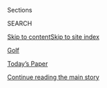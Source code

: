 <div id="app">

<div>

<div class="NYTAppHideMasthead css-zz1s19 e1suatyy0">

<div class="section css-ui9rw0 e1suatyy2">

<div class="css-11hrj97 er09x8g0">

<div class="css-6n7j50">

</div>

<span class="css-1dv1kvn">Sections</span>

<div class="css-10488qs">

<span class="css-1dv1kvn">SEARCH</span>

</div>

[Skip to content](#site-content)[Skip to site
index](#site-index)

</div>

<div id="masthead-section-label" class="css-1fnb9ct eaxe0e00">

[Golf](https://www.nytimes3xbfgragh.onion/section/sports/golf)

</div>

<div class="css-10698na e1huz5gh0">

</div>

</div>

<div id="masthead-bar-one" class="section hasLinks css-15hmgas e1csuq9d3">

<div class="css-uqyvli e1csuq9d0">

</div>

<div class="css-1uqjmks e1csuq9d1">

</div>

<div class="css-9e9ivx">

[](https://myaccount.nytimes3xbfgragh.onion/auth/login?response_type=cookie&client_id=vi)

</div>

<div class="css-1bvtpon e1csuq9d2">

[Today’s Paper](https://www.nytimes3xbfgragh.onion/section/todayspaper)

</div>

</div>

</div>

</div>

<div data-aria-hidden="false">

<div id="site-content" data-role="main">

<div class="css-1ffjgkm">

</div>

<div id="top-wrapper" class="css-15p45cc eaca97t0" type="top">

<div id="top-slug" class="css-19x0jxb eaca97t1" hidden="">

Advertisement

</div>

[Continue reading the main
story](#after-top)

<div class="ad top-wrapper" style="text-align:center;height:100%;display:block;min-height:90px">

<div id="top" class="place-ad" data-position="top" data-size-key="top">

</div>

</div>

<div id="after-top">

</div>

</div>

<div id="collection-golf" class="section css-15h4p1b e9abtgs0">

<div class="css-1j21atc e1svk9qx1">

<div class="css-fmiefx e1svk9qx2">

<div class="css-1hk7r2m eu54l5x0">

<div id="sponsor-wrapper" class="css-7a1pgi eaca97t0" type="sponsor" hidden="">

<div id="sponsor-slug" class="css-1l4mleb eaca97t1" hidden="">

Supported by

</div>

[Continue reading the main
story](#after-sponsor)

<div id="sponsor" class="ad sponsor-wrapper" style="text-align:left;height:100%;display:block">

</div>

<div id="after-sponsor">

</div>

</div>

</div>

### <span class="css-5xm8y ezz4tcd1">[Sports](/section/sports)</span>

</div>

<div class="css-nfcc9b e1svk9qx3">

<div class="css-vl9dhg e1svk9qx5">

<div class="css-1nrhkj6 e1svk9qx6">

# Golf

<div class="follow-button-placeholder" data-collection-id="">

</div>

<div class="css-d8bdto" data-role="toolbar" data-aria-label="Social Media Share buttons, Save button, and Comments Panel with current comment count" data-testid="share-tools">

  - 
  - 
  - 
  - 
    
    <div class="css-6n7j50">
    
    </div>

</div>

</div>

</div>

</div>

<div id="subheader-wrapper" class="css-1kieyps eaca97t0" type="subheader">

<div id="subheader-slug" class="css-1tag3rd eaca97t1">

Advertisement

</div>

[Continue reading the main
story](#after-subheader)

<div id="subheader" class="ad subheader-wrapper" style="text-align:center;height:100%;display:block">

</div>

<div id="after-subheader">

</div>

</div>

</div>

<div class="css-185go5a e1o5byef0">

<div class="css-15cbhtu">

  - [Latest](#stream-panel)
  - <span class="css-6n7j50">Search</span>
    <div class="control">
    <div class="label-container css-1dv1kvn">
    Search
    </div>
    <div class="css-wm4t3d">
    **<span id="clear-search-input" class="css-1dv1kvn">Clear this text
    input</span>
    </div>
    </div>
    <span class="css-1iovbfw"></span>

<div id="stream-panel" class="section css-8msx5b e1jz0cab1">

<div class="css-13mho3u">

1.  
    
    <div class="css-1cp3ece">
    
    <div class="css-1l4spti">
    
    [](/2020/09/09/sports/golf/usopen-westchester-coronavirus.html)
    
    <div class="css-79elbk">
    
    ![](https://static01.graylady3jvrrxbe.onion/images/2020/09/09/sports/09golf-usopen-1/09golf-usopen-1-thumbWide.jpg?quality=75&auto=webp&disable=upscale)
    
    </div>
    
    ## How Golf Won a Bet the Coronavirus Would Not Squelch Its U.S. Open
    
    It took talks among golf’s governing bodies, state and local
    officials and even the N.F.L. to keep the tournament in New York’s
    Westchester County, one of the country’s earliest coronavirus hot
    spots.
    
    <div class="css-1nqbnmb ea5icrr0">
    
    By <span class="css-1n7hynb">Bill
    Pennington</span>
    
    </div>
    
    </div>
    
    <div class="css-1lc2l26 e1xfvim33">
    
    </div>
    
    </div>

2.  
    
    <div class="css-1cp3ece">
    
    <div class="css-1l4spti">
    
    [](/2020/09/07/sports/golf/dustin-johnson-fedex-cup-tour-championship.html)
    
    <div class="css-79elbk">
    
    ![](https://static01.graylady3jvrrxbe.onion/images/2020/09/07/sports/07golf-tour/merlin_176706393_3d810dfd-9078-4654-8d2e-ad4c0db8d693-thumbWide.jpg?quality=75&auto=webp&disable=upscale)
    
    </div>
    
    ## Dustin Johnson Completes Long Climb to Win FedEx Cup
    
    Johnson was a long shot when the season resumed in June but took the
    playoff’s $15 million prize after winning the Tour Championship, the
    pinnacle of his mighty summer run.
    
    <div class="css-1nqbnmb ea5icrr0">
    
    By <span class="css-1n7hynb">The Associated
    Press</span>
    
    </div>
    
    </div>
    
    <div class="css-1lc2l26 e1xfvim33">
    
    </div>
    
    </div>

3.  
    
    <div class="css-1cp3ece">
    
    <div class="css-1l4spti">
    
    [](/2020/08/30/sports/golf/jon-rahm-bmw-championship.html)
    
    <div class="css-79elbk">
    
    ![](https://static01.graylady3jvrrxbe.onion/images/2020/08/30/sports/30golfwire-1/merlin_176389947_c0d7cf49-632d-4ee8-8fd1-bf08e1b8d18a-thumbWide.jpg?quality=75&auto=webp&disable=upscale)
    
    </div>
    
    ## Jon Rahm Sinks a Big Putt to Win Playoff at the BMW Championship
    
    Dustin Johnson, the third-round leader, forced the playoff with
    Rahm, who shut the door by sinking a putt of over 65 feet for a
    birdie 3 on the first extra hole.
    
    <div class="css-1nqbnmb ea5icrr0">
    
    By <span class="css-1n7hynb">Associated
    Press</span>
    
    </div>
    
    </div>
    
    <div class="css-1lc2l26 e1xfvim33">
    
    </div>
    
    </div>

4.  
    
    <div class="css-1cp3ece">
    
    <div class="css-1l4spti">
    
    [](/2020/08/28/sports/golf/tiger-woods-rory-mcilroy-bmw-championship.html)
    
    ## Rory McIlroy and Patrick Cantlay Tough It Out, Sharing BMW Lead
    
    The two were the only golfers to finish below par after 36 holes.
    Tiger Woods was far back in the field as he struggled to keep his
    PGA Tour season alive.
    
    <div class="css-1nqbnmb ea5icrr0">
    
    By <span class="css-1n7hynb">The Associated
    Press</span>
    
    </div>
    
    </div>
    
    <div class="css-1lc2l26 e1xfvim33">
    
    </div>
    
    </div>

5.  
    
    <div class="css-1cp3ece">
    
    <div class="css-1l4spti">
    
    [](/2020/08/28/sports/golf/cameron-champ-bmw-championship.html)
    
    <div class="css-79elbk">
    
    ![](https://static01.graylady3jvrrxbe.onion/images/2020/08/28/sports/28golf-wire/merlin_176253267_8cc3e1bb-fc0c-41f9-bf29-a1c3909a3767-thumbWide.jpg?quality=75&auto=webp&disable=upscale)
    
    </div>
    
    ## Champ Makes Statement on Racial Justice as BMW Championship Begins
    
    Cameron Champ expressed support for the Black Lives Matter movement
    Thursday as PGA Tour decided to play on in the wake of walkouts in
    other sports.
    
    <div class="css-1nqbnmb ea5icrr0">
    
    By <span class="css-1n7hynb">Associated
    Press</span>
    
    </div>
    
    </div>
    
    <div class="css-1lc2l26 e1xfvim33">
    
    </div>
    
    </div>

6.  
    
    <div class="css-1cp3ece">
    
    <div class="css-1l4spti">
    
    [](/2020/08/23/sports/golf/northern-trust-scores-dustin-johnson.html)
    
    <div class="css-79elbk">
    
    ![](https://static01.graylady3jvrrxbe.onion/images/2020/08/24/sports/23golf-print/merlin_176083647_d49246c7-ded0-43ec-a0c4-f768ddc2e16d-thumbWide.jpg?quality=75&auto=webp&disable=upscale)
    
    </div>
    
    ## Dustin Johnson Rebounds With a Rout at the Northern Trust
    
    After a July stretch in which he missed the cut at one start and
    withdrew from the next, Johnson won by 11 strokes.
    
    <div class="css-1nqbnmb ea5icrr0">
    
    By <span class="css-1n7hynb">Bill
    Pennington</span>
    
    </div>
    
    </div>
    
    <div class="css-1lc2l26 e1xfvim33">
    
    </div>
    
    </div>

7.  
    
    <div class="css-1cp3ece">
    
    <div class="css-1l4spti">
    
    [](/2020/08/19/sports/golf/danielle-kang-womens-british-open.html)
    
    <div class="css-79elbk">
    
    ![](https://static01.graylady3jvrrxbe.onion/images/2020/08/19/sports/19kang1/19kang1-thumbWide-v2.jpg?quality=75&auto=webp&disable=upscale)
    
    </div>
    
    ## Danielle Kang Worked Through Her L.P.G.A. Break. It Shows.
    
    With two wins since the lockdown, a golfer long known for her
    promise appears to be fulfilling it as she arrives at the Women’s
    British Open.
    
    <div class="css-1nqbnmb ea5icrr0">
    
    By <span class="css-1n7hynb">Karen
    Crouse</span>
    
    </div>
    
    </div>
    
    <div class="css-1lc2l26 e1xfvim33">
    
    </div>
    
    </div>

8.  
    
    <div class="css-1cp3ece">
    
    <div class="css-1l4spti">
    
    [](/2020/08/12/sports/golf/masters-no-fans-patrons.html)
    
    <div class="css-79elbk">
    
    ![](https://static01.graylady3jvrrxbe.onion/images/2020/08/13/sports/12masters/12masters-thumbWide.jpg?quality=75&auto=webp&disable=upscale)
    
    </div>
    
    ## Masters Will Play Without Augusta’s Famed Roars
    
    Augusta National Golf Club announced Wednesday that this year’s
    tournament will be played without patrons, making it the last of
    men’s golf majors to bar spectators.
    
    <div class="css-1nqbnmb ea5icrr0">
    
    By <span class="css-1n7hynb">Brendan
    Porath</span>
    
    </div>
    
    </div>
    
    <div class="css-1lc2l26 e1xfvim33">
    
    </div>
    
    </div>

9.  
    
    <div class="css-1cp3ece">
    
    <div class="css-1l4spti">
    
    [](/2020/08/10/sports/golf/collin-morikawa-16th-hole-pga-championship.html)
    
    <div class="css-79elbk">
    
    ![](https://static01.graylady3jvrrxbe.onion/images/2020/08/10/sports/10pgafolo/merlin_175530015_40368c8f-64bf-445d-ab0a-395ca60bfd55-thumbWide.jpg?quality=75&auto=webp&disable=upscale)
    
    </div>
    
    ## Collin Morikawa’s Joyful Win Broke Through Golf’s Pandemic Fog
    
    Morikawa, 23, delivered a dazzling final round at the P.G.A.
    Championship to become the long-overdue first major champion of the
    2020 season.
    
    <div class="css-1nqbnmb ea5icrr0">
    
    By <span class="css-1n7hynb">Brian
    Murphy</span>
    
    </div>
    
    </div>
    
    <div class="css-1lc2l26 e1xfvim33">
    
    </div>
    
    </div>

10. 
    
    <div class="css-1cp3ece">
    
    <div class="css-1l4spti">
    
    [](/2020/08/09/sports/golf/pga-championship-collin-morikawa.html)
    
    <div class="css-79elbk">
    
    ![](https://static01.graylady3jvrrxbe.onion/images/2020/08/09/sports/09pgafinal-collin/merlin_175522449_99977d13-9796-43b6-83b1-ad1ac09bcb85-thumbWide.jpg?quality=75&auto=webp&disable=upscale)
    
    </div>
    
    ## Collin Morikawa Delivers Magic at the P.G.A. Championship
    
    In the first major tournament since the pandemic stalled the sports
    world, the title went to a magnetic 23-year-old who turned pro just
    last year.
    
    <div class="css-1nqbnmb ea5icrr0">
    
    By <span class="css-1n7hynb">Brian Murphy</span>
    
    </div>
    
    </div>
    
    <div class="css-1lc2l26 e1xfvim33">
    
    </div>
    
    </div>

<div class="css-13mho3u">

<div class="css-1t62hi8">

<div class="css-1stvaey">

Show
More

<div>

<div style="border:0;clip:rect(0 0 0 0);height:1px;margin:-1px;overflow:hidden;white-space:nowrap;padding:0;width:1px;position:absolute" data-role="log" data-aria-live="assertive">

</div>

<div style="border:0;clip:rect(0 0 0 0);height:1px;margin:-1px;overflow:hidden;white-space:nowrap;padding:0;width:1px;position:absolute" data-role="log" data-aria-live="assertive">

</div>

<div style="border:0;clip:rect(0 0 0 0);height:1px;margin:-1px;overflow:hidden;white-space:nowrap;padding:0;width:1px;position:absolute" data-role="log" data-aria-live="polite">

</div>

<div style="border:0;clip:rect(0 0 0 0);height:1px;margin:-1px;overflow:hidden;white-space:nowrap;padding:0;width:1px;position:absolute" data-role="log" data-aria-live="polite">

</div>

</div>

</div>

</div>

</div>

</div>

<div class="css-g6hk37 supplemental">

<div id="mid1-wrapper" class="css-10wkyv7 eaca97t0" type="lede">

<div id="mid1-slug" class="css-1tag3rd eaca97t1">

Advertisement

</div>

[Continue reading the main
story](#after-mid1)

<div id="mid1" class="ad mid1-wrapper" style="text-align:center;height:100%;display:block;min-height:250px">

</div>

<div id="after-mid1">

</div>

</div>

## Stats and Schedules

<div class="css-mmifeo">

  - [P.G.A.](#)
  - [L.P.G.A.](#)

</div>

<div id="statscontent_golf_pga" class="css-gtodgd">

</div>

<div id="statscontent_golf_lpga" class="css-1165139">

</div>

<div id="mktg-wrapper" class="css-oxle51 eaca97t0" type="mktg">

<div id="mktg-slug" class="css-1tag3rd eaca97t1">

Advertisement

</div>

[Continue reading the main
story](#after-mktg)

<div id="mktg" class="ad mktg-wrapper" style="text-align:center;height:100%;display:block">

</div>

<div id="after-mktg">

</div>

</div>

## Follow Us

<div class="module-body">

  - [**<span data-aria-hidden="true">NYTSports</span><span class="css-1dv1kvn">twitter
    page for NYTSports</span>](https://twitter.com/NYTSports)

</div>

## Sign Up for the Sports Newsletter

<div class="css-hftqp3">

Get the big sports news, highlights and analysis from Times journalists,
with distinctive takes on games and some behind-the-scenes surprises,
delivered to your inbox every week.

</div>

[SIGN UP](/newsletters/signup/SP)

</div>

</div>

</div>

</div>

</div>

</div>

## Site Index

<div>

</div>

## Site Information Navigation

  - [© <span>2020</span> <span>The New York Times
    Company</span>](https://help.nytimes3xbfgragh.onion/hc/en-us/articles/115014792127-Copyright-notice)

<!-- end list -->

  - [NYTCo](https://www.nytco.com/)
  - [Contact
    Us](https://help.nytimes3xbfgragh.onion/hc/en-us/articles/115015385887-Contact-Us)
  - [Work with us](https://www.nytco.com/careers/)
  - [Advertise](https://nytmediakit.com/)
  - [T Brand Studio](http://www.tbrandstudio.com/)
  - [Your Ad
    Choices](https://www.nytimes3xbfgragh.onion/privacy/cookie-policy#how-do-i-manage-trackers)
  - [Privacy](https://www.nytimes3xbfgragh.onion/privacy)
  - [Terms of
    Service](https://help.nytimes3xbfgragh.onion/hc/en-us/articles/115014893428-Terms-of-service)
  - [Terms of
    Sale](https://help.nytimes3xbfgragh.onion/hc/en-us/articles/115014893968-Terms-of-sale)
  - [Site
    Map](https://spiderbites.nytimes3xbfgragh.onion)
  - [Help](https://help.nytimes3xbfgragh.onion/hc/en-us)
  - [Subscriptions](https://www.nytimes3xbfgragh.onion/subscription?campaignId=37WXW)

</div>

</div>
